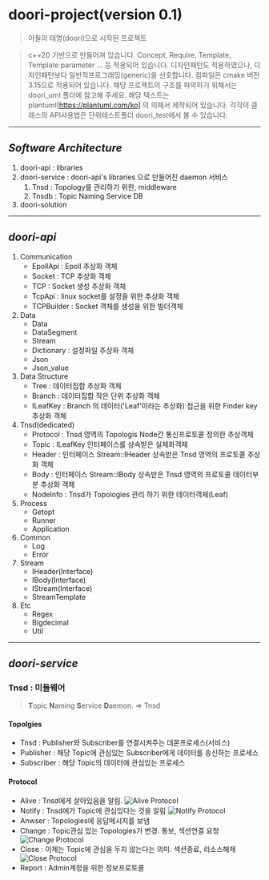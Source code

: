 # **doori-project(version 0.1)**
> 아들의 태명(doori)으로 시작된 프로젝트

> c++20 기반으로 만들어져 있습니다. Concept, Require, Template, Template parameter ... 등 적용되어 있습니다.
> 디자인패턴도 적용하였으나, 디자인패턴보다 일반적프로그래밍(generic)을 선호합니다.
> 컴파일은 cmake 버전 3.15으로 적용되어 있습니다.
> 해당 프로젝트의 구조를 파악하기 위해서는 doori_uml 폴더에 참고해 주세요. 해당 텍스트는 plantuml[https://plantuml.com/ko]  의 의해서 제작되어 있습니다.
> 각각의 클래스의 API사용법은 단위테스트폴더 doori_test에서 볼 수 있습니다.
------------------------------

## *Software Architecture*
1. doori-api : libraries
2. doori-service : doori-api's libraries 으로 만들어진 daemon 서비스
   1. Tnsd : Topology를 관리하기 위한, middleware
   1. Tnsdb : Topic Naming Service DB
3. doori-solution
------------------------------

## *doori-api*
1. Communication
   - EpollApi : Epoll 추상화 객체
   - Socket : TCP 추상화 객체
   - TCP : Socket 생성 추상화 객체
   - TcpApi : linux socket를 설정을 위한 추상화 객체
   - TCPBuilder : Socket 객체를 생성을 위한 빌더객체
2. Data
   - Data 
   - DataSegment
   - Stream
   - Dictionary : 설정파일 추상화 객체
   - Json
   - Json_value
3. Data Structure
   - Tree : 데이터집합 추상화 객체
   - Branch : 데이터집합 작은 단위 추상화 객체
   - ILeafKey : Branch 의 데이터('Leaf'이라는 추상화) 접근을 위한 Finder key 추상화 객체
4. Tnsd(dedicated)
   - Protocol : Tnsd 영역의 Topologis Node간 통신프로토콜 정의한 추상객체
   - Topic : ILeafKey 인터페이스를 상속받은 실체화객체
   - Header : 인터페이스 Stream::IHeader 상속받은 Tnsd 영역의 프로토콜 추상화 객체
   - Body : 인터페이스 Stream::IBody 상속받은 Tnsd 영역의 프로토콜 데이터부분 추상화 객체
   - NodeInfo : Tnsd가 Topologies 관리 하기 위한 데이터객체(Leaf)
5. Process
   - Getopt
   - Runner
   - Application
6. Common
   - Log
   - Error
7. Stream
   - IHeader(Interface)
   - IBody(Interface)
   - IStream(Interface)
   - StreamTemplate
8. Etc
   - Regex
   - Bigdecimal
   - Util

------------------------------

## *doori-service*
### Tnsd : 미들웨어
> **T**opic **N**aming **S**ervice **D**aemon. => Tnsd

#### Topolgies
* Tnsd : Publisher와 Subscriber를 연결시켜주는 데몬프로세스(서비스)
* Publisher : 해당 Topic에 관심있는 Subscriber에게 데이터를 송신하는 프로세스
* Subscriber : 해당 Topic의 데이터에 관심있는 프로세스

#### Protocol
* Alive : Tnsd에게 살아있음을 알림.
![Alive Protocol](https://github.com/dooripapa/doori-project/blob/master/doori-uml/Alive.png)
* Notify : Tnsd에가 Topic에 관심있다는 것을 알림
![Notify Protocol](https://github.com/dooripapa/doori-project/blob/master/doori-uml/Subscriber_flow.png)
* Anwser : Topologies에 응답메시지를 보냄
* Change : Topic관심 있는 Topologies가 변경. 통보, 섹션연결 요청
![Change Protocol](https://github.com/dooripapa/doori-project/blob/master/doori-uml/Publisher_flow.png)
* Close : 이제는 Topic에 관심을 두지 않는다는 의미. 섹션종료, 리소스해제
![Close Protocol](https://github.com/dooripapa/doori-project/blob/master/doori-uml/Close.png)
* Report : Admin계정을 위한 정보프로토콜

